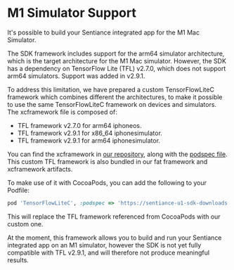 # M1 Simulator Support

It's possible to build your Sentiance integrated app for the M1 Mac Simulator.

The SDK framework includes support for the arm64 simulator architecture, which is the target architecture for the M1 Mac simulator. However, the SDK has a dependency on TensorFlow Lite (TFL) v2.7.0, which does not support arm64 simulators. Support was added in v2.9.1.

To address this limitation, we have prepared a custom TensorFlowLiteC framework which combines different the architectures, to make it possible to use the same TensorFlowLiteC framework on devices and simulators. The xcframework file is composed of:

* TFL framework v2.7.0 for arm64 iphoneos.
* TFL framework v2.9.1 for x86\_64 iphonesimulator.
* TFL framework v2.9.1 for arm64 iphonesimulator.

You can find the xcframework in [our repository](https://sentiance-u1-sdk-downloads.s3.eu-west-1.amazonaws.com/ios/frameworks/TensorFlowLiteC/2.7.0/TensorFlowLiteC-2.7.0.tar.gz), along with the [podspec file](https://sentiance-u1-sdk-downloads.s3.eu-west-1.amazonaws.com/ios/frameworks/TensorFlowLiteC/2.7.0/TensorFlowLiteC.podspec). This custom TFL framework is also bundled in our fat framework and xcframework artifacts.

To make use of it with CocoaPods, you can add the following to your Podfile:

```ruby
pod 'TensorFlowLiteC', :podspec => 'https://sentiance-u1-sdk-downloads.s3.eu-west-1.amazonaws.com/ios/frameworks/TensorFlowLiteC/2.7.0/TensorFlowLiteC.podspec'
```

This will replace the TFL framework referenced from CocoaPods with our custom one.

At the moment, this framework allows you to build and run your Sentiance integrated app on an M1 simulator, however the SDK is not yet fully compatible with TFL v2.9.1, and will therefore not produce meaningful results.
